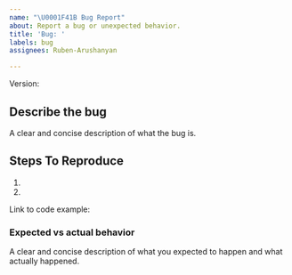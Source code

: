 ```yaml
---
name: "\U0001F41B Bug Report"
about: Report a bug or unexpected behavior.
title: 'Bug: '
labels: bug
assignees: Ruben-Arushanyan

---
```


Version: 

## Describe the bug

A clear and concise description of what the bug is.

## Steps To Reproduce

1.
2.


Link to code example:

### Expected vs actual behavior

A clear and concise description of what you expected to happen and what actually happened.
